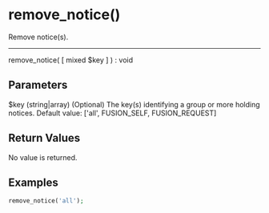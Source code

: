 # remove_notice()

Remove notice(s).

---

remove_notice( [ mixed $key ] ) : void

## Parameters

$key (string|array) (Optional) The key(s) identifying a group or more holding notices. Default value: ['all', FUSION_SELF, FUSION_REQUEST]

## Return Values

No value is returned.

## Examples

```php
remove_notice('all');

```
